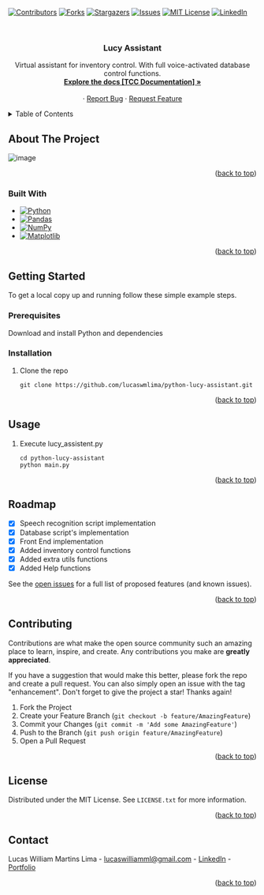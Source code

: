 <a name="readme-top"></a>

[![Contributors][contributors-shield]][contributors-url]
[![Forks][forks-shield]][forks-url]
[![Stargazers][stars-shield]][stars-url]
[![Issues][issues-shield]][issues-url]
[![MIT License][license-shield]][license-url]
[![LinkedIn][linkedin-shield]][linkedin-url]



<!-- PROJECT LOGO -->
<br />
<div align="center">

<h3 align="center">Lucy Assistant</h3>

  <p align="center">    
    Virtual assistant for inventory control. With full voice-activated database control functions.
    <br />
    <a href="https://drive.google.com/file/d/1WW85IfB66cHBu5bziHDiTRD8WY0UIOgu/view?usp=sharing"><strong>Explore the docs [TCC Documentation] »</strong></a>
    <br />
    <br />
    ·
    <a href="https://github.com/lucaswmlima/python-lucy-assistant/issues">Report Bug</a>
    ·
    <a href="https://github.com/lucaswmlima/python-lucy-assistant/issues">Request Feature</a>
  </p>
</div>



<!-- TABLE OF CONTENTS -->
<details>
  <summary>Table of Contents</summary>
  <ol>
    <li>
      <a href="#about-the-project">About The Project</a>
      <ul>
        <li><a href="#built-with">Built With</a></li>
      </ul>
    </li>
    <li>
      <a href="#getting-started">Getting Started</a>
      <ul>
        <li><a href="#prerequisites">Prerequisites</a></li>
        <li><a href="#installation">Installation</a></li>
      </ul>
    </li>
    <li><a href="#usage">Usage</a></li>
    <li><a href="#roadmap">Roadmap</a></li>
    <li><a href="#contributing">Contributing</a></li>
    <li><a href="#license">License</a></li>
    <li><a href="#contact">Contact</a></li>
  </ol>
</details>



<!-- ABOUT THE PROJECT -->
## About The Project

![image](https://github.com/LucaswmLima/python-lucy-assistant/assets/82186618/69646f88-8942-4c61-8067-4168adf661e6)


<p align="right">(<a href="#readme-top">back to top</a>)</p>



### Built With
* [![Python][Python]][Python-url]
* [![Pandas][Pandas]][Pandas-url]
* [![NumPy][NumPy]][NumPy-url]
* [![Matplotlib][Matplotlib]][Matplotlib-url]

<p align="right">(<a href="#readme-top">back to top</a>)</p>



<!-- GETTING STARTED -->
## Getting Started

To get a local copy up and running follow these simple example steps.

### Prerequisites

Download and install Python and dependencies

### Installation

1. Clone the repo
   ```
   git clone https://github.com/lucaswmlima/python-lucy-assistant.git
   ```

<p align="right">(<a href="#readme-top">back to top</a>)</p>

<!-- USAGE EXAMPLES -->
## Usage

1. Execute lucy_assistent.py
   ```
   cd python-lucy-assistant
   python main.py
   ```

<p align="right">(<a href="#readme-top">back to top</a>)</p>



<!-- ROADMAP -->
## Roadmap

- [x] Speech recognition script implementation
- [x] Database script's implementation
- [x] Front End implementation
- [x] Added inventory control functions
- [x] Added extra utils functions
- [x] Added Help functions

See the [open issues](https://github.com/lucaswmlima/python-lucy-assistant/issues) for a full list of proposed features (and known issues).

<p align="right">(<a href="#readme-top">back to top</a>)</p>



<!-- CONTRIBUTING -->
## Contributing

Contributions are what make the open source community such an amazing place to learn, inspire, and create. Any contributions you make are **greatly appreciated**.

If you have a suggestion that would make this better, please fork the repo and create a pull request. You can also simply open an issue with the tag "enhancement".
Don't forget to give the project a star! Thanks again!

1. Fork the Project
2. Create your Feature Branch (`git checkout -b feature/AmazingFeature`)
3. Commit your Changes (`git commit -m 'Add some AmazingFeature'`)
4. Push to the Branch (`git push origin feature/AmazingFeature`)
5. Open a Pull Request

<p align="right">(<a href="#readme-top">back to top</a>)</p>



<!-- LICENSE -->
## License

Distributed under the MIT License. See `LICENSE.txt` for more information.

<p align="right">(<a href="#readme-top">back to top</a>)</p>



<!-- CONTACT -->
## Contact

Lucas William Martins Lima - lucaswilliamml@gmail.com - [LinkedIn][linkedin-url] - [Portfolio][portfolio-url]

<p align="right">(<a href="#readme-top">back to top</a>)</p>

<!-- MARKDOWN LINKS & IMAGES -->
<!-- https://www.markdownguide.org/basic-syntax/#reference-style-links -->
[contributors-shield]: https://img.shields.io/github/contributors/lucaswmlima/python-lucy-assistant.svg?style=for-the-badge
[contributors-url]: https://github.com/lucaswmlima/python-lucy-assistant/graphs/contributors
[forks-shield]: https://img.shields.io/github/forks/lucaswmlima/python-lucy-assistant.svg?style=for-the-badge
[forks-url]: https://github.com/lucaswmlima/python-lucy-assistant/network/members
[stars-shield]: https://img.shields.io/github/stars/lucaswmlima/python-lucy-assistant.svg?style=for-the-badge
[stars-url]: https://github.com/lucaswmlima/python-lucy-assistant/stargazers
[issues-shield]: https://img.shields.io/github/issues/lucaswmlima/python-lucy-assistant.svg?style=for-the-badge
[issues-url]: https://github.com/lucaswmlima/python-lucy-assistant/issues
[license-shield]: https://img.shields.io/github/license/lucaswmlima/python-lucy-assistant.svg?style=for-the-badge
[license-url]: https://github.com/lucaswmlima/python-lucy-assistant/blob/master/LICENSE.txt
[linkedin-shield]: https://img.shields.io/badge/-LinkedIn-black.svg?style=for-the-badge&logo=linkedin&colorB=555
[linkedin-url]: https://linkedin.com/in/https://www.linkedin.com/in/lucaswmlima/
[portfolio-url]: https://portfolio-lucaswilliam.vercel.app/#projects
[product-screenshot]: https://raw.githubusercontent.com/LucaswmLima/python-lucy-assistant/main/assets/1.png
[product-screenshot2]: https://raw.githubusercontent.com/LucaswmLima/python-lucy-assistant/main/assets/2.png
[product-screenshot3]: https://raw.githubusercontent.com/LucaswmLima/python-lucy-assistant/main/assets/4.png
[HTML]: https://img.shields.io/badge/HTML-E44D26?style=for-the-badge&logo=html5&logoColor=white
[HTML-url]: https://developer.mozilla.org/pt-BR/docs/Web/HTML
[CSS]: https://img.shields.io/badge/CSS-2862E9?style=for-the-badge&logo=css3&logoColor=white
[CSS-url]: https://developer.mozilla.org/pt-BR/docs/Web/CSS
[Javascript]: https://img.shields.io/badge/Javascript-E8D44D?style=for-the-badge&logo=javascript&logoColor=black
[Javascript-url]: https://developer.mozilla.org/pt-BR/docs/Web/JavaScript
[Next.js]: https://img.shields.io/badge/next.js-000000?style=for-the-badge&logo=nextdotjs&logoColor=white
[Next-url]: https://nextjs.org/
[React.js]: https://img.shields.io/badge/React-20232A?style=for-the-badge&logo=react&logoColor=61DAFB
[React-url]: https://reactjs.org/
[Redux]: https://img.shields.io/badge/Redux-764ABC?style=for-the-badge&logo=redux&logoColor=white
[Redux-url]: https://reactjs.org/
[Vue.js]: https://img.shields.io/badge/Vue.js-35495E?style=for-the-badge&logo=vuedotjs&logoColor=4FC08D
[Vue-url]: https://redux.js.org
[Angular.io]: https://img.shields.io/badge/Angular-DD0031?style=for-the-badge&logo=angular&logoColor=white
[Angular-url]: https://angular.io/
[Svelte.dev]: https://img.shields.io/badge/Svelte-4A4A55?style=for-the-badge&logo=svelte&logoColor=FF3E00
[Svelte-url]: https://svelte.dev/
[Laravel.com]: https://img.shields.io/badge/Laravel-FF2D20?style=for-the-badge&logo=laravel&logoColor=white
[Laravel-url]: https://laravel.com
[Bootstrap.com]: https://img.shields.io/badge/Bootstrap-563D7C?style=for-the-badge&logo=bootstrap&logoColor=white
[Bootstrap-url]: https://getbootstrap.com
[JQuery.com]: https://img.shields.io/badge/jQuery-0769AD?style=for-the-badge&logo=jquery&logoColor=white
[JQuery-url]: https://jquery.com 
[Python]: https://img.shields.io/badge/python-3670A0?style=for-the-badge&logo=python&logoColor=ffdd54
[Python-url]: https://www.python.org
[Pandas]: https://img.shields.io/badge/pandas-%23150458.svg?style=for-the-badge&logo=pandas&logoColor=white
[Pandas-url]: https://pandas.pydata.org
[NumPy]: https://img.shields.io/badge/numpy-%23013243.svg?style=for-the-badge&logo=numpy&logoColor=white
[NumPy-url]: https://numpy.org
[Matplotlib]: https://img.shields.io/badge/Matplotlib-%23ffffff.svg?style=for-the-badge&logo=Matplotlib&logoColor=black
[Matplotlib-url]: https://matplotlib.org
[Scikit-Learn]: https://img.shields.io/badge/scikit--learn-%23F7931E.svg?style=for-the-badge&logo=scikit-learn&logoColor=white
[Scikit-Learn-url]: scikit-learn.org

